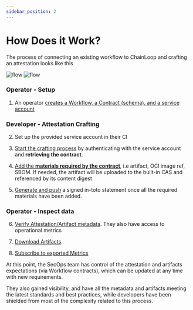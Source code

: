 ```yaml
---
sidebar_position: 2
---
```


# How Does it Work? 

The process of connecting an existing workflow to ChainLoop and crafting an attestation looks like this

![flow](/img/v2/chainloop.dev.png#gh-light-mode-only)
![flow](/img/v2/chainloop.dev-dark.png#gh-dark-mode-only)

### Operator - Setup

1. An operator [creates a Workflow, a Contract (schema), and a service account](/getting-started/workflow-definition#workflow-and-contract-creation)


### Developer - Attestation Crafting

2. Set up the provided service account in their CI

3. [Start the crafting process](/getting-started/attestation-crafting#initialization) by authenticating with the service account and **retrieving the contract**.

4. [Add the **materials required by the contract**](/getting-started/attestation-crafting#adding-materials), i.e artifact, OCI image ref, SBOM. If needed, the artifact will be uploaded to the built-in CAS and referenced by its content digest

5. [Generate and push](/getting-started/attestation-crafting#encode-sign-and-push-attestation) a signed in-toto statement once all the required materials have been added.

### Operator - Inspect data

6. [Verify Attestation/Artifact metadata](/getting-started/operator-view). They also have access to operational metrics

7. [Download Artifacts](/getting-started/operator-view#artifacts-download).

8. [Subscribe to exported Metrics](/getting-started/operator-view#metrics-coming-soon)

At this point, the SecOps team has control of the attestation and artifacts expectations (via Workflow contracts), which can be updated at any time with new requirements.

They also gained visibility, and have all the metadata and artifacts meeting the latest standards and best practices, while developers have been shielded from most of the complexity related to this process.